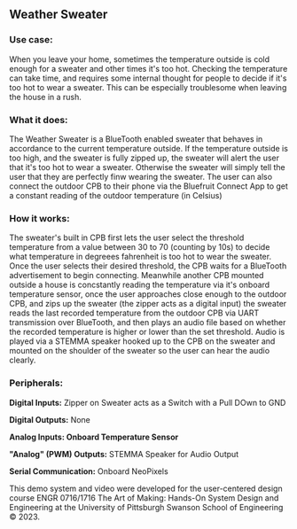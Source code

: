 ## Weather Sweater

### Use case: 

When you leave your home, sometimes the temperature outside is cold enough for a sweater and other times it's too hot. Checking the temperature can take time, and requires some internal thought for people to decide if it's too hot to wear a sweater. This can be especially troublesome when leaving the house in a rush.

### What it does: 

The Weather Sweater is a BlueTooth enabled sweater that behaves in accordance to the current temperature outside. If the temperature outside is too high, and the sweater is fully zipped up, the sweater will alert the user that it's too hot to wear a sweater. Otherwise the sweater will simply tell the user that they are perfectly finw wearing the sweater. The user can also connect the outdoor CPB to their phone via the Bluefruit Connect App to get a constant reading of the outdoor temperature (in Celsius)

### How it works:

The sweater's built in CPB first lets the user select the threshold temperature from a value between 30 to 70 (counting by 10s) to decide what temperature in degreees fahrenheit is too hot to wear the sweater. Once the user selects their desired threshold, the CPB waits for a BlueTooth advertisement to begin connecting. Meanwhile another CPB mounted outside a house is concstantly reading the temperature via it's onboard temperature sensor, once the user approaches close enough to the outdoor CPB, and zips up the sweater (the zipper acts as a digital input) the sweater reads the last recorded temperature from the outdoor CPB via UART transmission over BlueTooth, and then plays an audio file based on whether the recorded temperature is higher or lower than the set threshold. Audio is played via a STEMMA speaker hooked up to the CPB on the sweater and mounted on the shoulder of the sweater so the user can hear the audio clearly.

### Peripherals:

**Digital Inputs:** Zipper on Sweater acts as a Switch with a Pull DOwn to GND

**Digital Outputs:** None

**Analog Inputs: Onboard Temperature Sensor**

**"Analog" (PWM) Outputs:** STEMMA Speaker for Audio Output

**Serial Communication:** Onboard NeoPixels


This demo system and video were developed for the user-centered design course ENGR 0716/1716 The Art of Making: Hands-On System Design and Engineering at the University of Pittsburgh Swanson School of Engineering © 2023.

